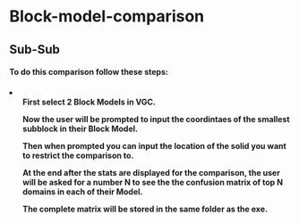 # Block-model-comparison

<h2>Sub-Sub</h2>

<p>
<h4>To do this comparison follow these steps:<h4>
<li>

<ol>First select 2 Block Models in VGC.</ol>
<ol>Now the user will be prompted to input the coordintaes of the smallest subblock in their Block Model.</ol>
<ol>Then when prompted you can input the location of the solid you want to restrict the comparison to.</ol>
<ol>At the end after the stats are displayed for the comparison, the user will be asked for a number N to see the the confusion matrix of top N domains in each of their Model.</ol>
<ol>The complete matrix will be stored in the same folder as the exe.<//ol>

</li>

</p>
